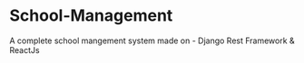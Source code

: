 # School-Management
A complete school mangement system made on - Django Rest Framework &amp; ReactJs
